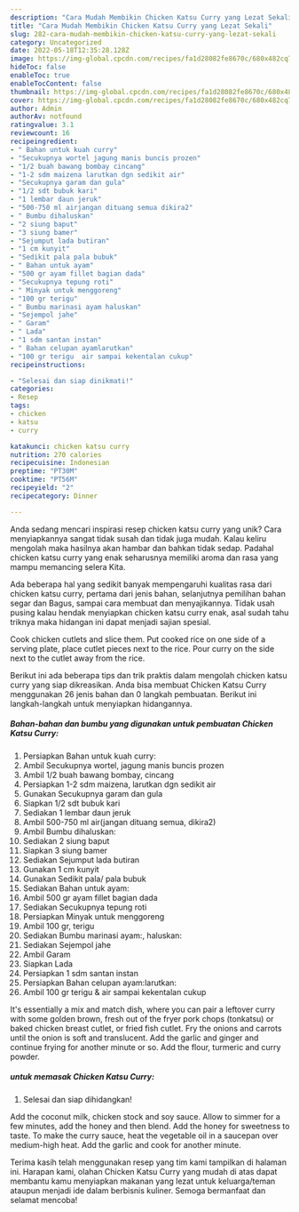 ```yaml
---
description: "Cara Mudah Membikin Chicken Katsu Curry yang Lezat Sekali"
title: "Cara Mudah Membikin Chicken Katsu Curry yang Lezat Sekali"
slug: 282-cara-mudah-membikin-chicken-katsu-curry-yang-lezat-sekali
category: Uncategorized
date: 2022-05-18T12:35:28.128Z
image: https://img-global.cpcdn.com/recipes/fa1d28082fe8670c/680x482cq70/chicken-katsu-curry-foto-resep-utama.jpg
hideToc: false
enableToc: true
enableTocContent: false
thumbnail: https://img-global.cpcdn.com/recipes/fa1d28082fe8670c/680x482cq70/chicken-katsu-curry-foto-resep-utama.jpg
cover: https://img-global.cpcdn.com/recipes/fa1d28082fe8670c/680x482cq70/chicken-katsu-curry-foto-resep-utama.jpg
author: Admin
authorAv: notfound
ratingvalue: 3.1
reviewcount: 16
recipeingredient:
- " Bahan untuk kuah curry"
- "Secukupnya wortel jagung manis buncis prozen"
- "1/2 buah bawang bombay cincang"
- "1-2 sdm maizena larutkan dgn sedikit air"
- "Secukupnya garam dan gula"
- "1/2 sdt bubuk kari"
- "1 lembar daun jeruk"
- "500-750 ml airjangan dituang semua dikira2"
- " Bumbu dihaluskan"
- "2 siung baput"
- "3 siung bamer"
- "Sejumput lada butiran"
- "1 cm kunyit"
- "Sedikit pala pala bubuk"
- " Bahan untuk ayam"
- "500 gr ayam fillet bagian dada"
- "Secukupnya tepung roti"
- " Minyak untuk menggoreng"
- "100 gr terigu"
- " Bumbu marinasi ayam haluskan"
- "Sejempol jahe"
- " Garam"
- " Lada"
- "1 sdm santan instan"
- " Bahan celupan ayamlarutkan"
- "100 gr terigu  air sampai kekentalan cukup"
recipeinstructions:

- "Selesai dan siap dinikmati!"
categories:
- Resep
tags:
- chicken
- katsu
- curry

katakunci: chicken katsu curry 
nutrition: 270 calories
recipecuisine: Indonesian
preptime: "PT30M"
cooktime: "PT56M"
recipeyield: "2"
recipecategory: Dinner

---
```





Anda sedang mencari inspirasi resep chicken katsu curry yang unik? Cara menyiapkannya sangat tidak susah dan tidak juga mudah. Kalau keliru mengolah maka hasilnya akan hambar dan bahkan tidak sedap. Padahal chicken katsu curry yang enak seharusnya memiliki aroma dan rasa yang mampu memancing selera Kita.





Ada beberapa hal yang sedikit banyak mempengaruhi kualitas rasa dari chicken katsu curry, pertama dari jenis bahan, selanjutnya pemilihan bahan segar dan Bagus, sampai cara membuat dan menyajikannya. Tidak usah pusing kalau hendak menyiapkan chicken katsu curry enak,      asal sudah tahu triknya maka hidangan ini dapat menjadi sajian spesial.














Cook chicken cutlets and slice them. Put cooked rice on one side of a serving plate, place cutlet pieces next to the rice. Pour curry on the side next to the cutlet away from the rice.






Berikut ini ada beberapa tips dan trik praktis dalam mengolah chicken katsu curry yang siap dikreasikan. Anda bisa membuat Chicken Katsu Curry menggunakan 26 jenis bahan dan 0 langkah pembuatan. Berikut ini langkah-langkah untuk menyiapkan hidangannya.

<!--inarticleads1-->

##### Bahan-bahan dan bumbu yang digunakan untuk pembuatan Chicken Katsu Curry:

1. Persiapkan  Bahan untuk kuah curry:
1. Ambil Secukupnya wortel, jagung manis buncis prozen
1. Ambil 1/2 buah bawang bombay, cincang
1. Persiapkan 1-2 sdm maizena, larutkan dgn sedikit air
1. Gunakan Secukupnya garam dan gula
1. Siapkan 1/2 sdt bubuk kari
1. Sediakan 1 lembar daun jeruk
1. Ambil 500-750 ml air(jangan dituang semua, dikira2)
1. Ambil  Bumbu dihaluskan:
1. Sediakan 2 siung baput
1. Siapkan 3 siung bamer
1. Sediakan Sejumput lada butiran
1. Gunakan 1 cm kunyit
1. Gunakan Sedikit pala/ pala bubuk
1. Sediakan  Bahan untuk ayam:
1. Ambil 500 gr ayam fillet bagian dada
1. Sediakan Secukupnya tepung roti
1. Persiapkan  Minyak untuk menggoreng
1. Ambil 100 gr, terigu
1. Sediakan  Bumbu marinasi ayam:, haluskan:
1. Sediakan Sejempol jahe
1. Ambil  Garam
1. Siapkan  Lada
1. Persiapkan 1 sdm santan instan
1. Persiapkan  Bahan celupan ayam:larutkan:
1. Ambil 100 gr terigu &amp; air sampai kekentalan cukup


It&#39;s essentially a mix and match dish, where you can pair a leftover curry with some golden brown, fresh out of the fryer pork chops (tonkatsu) or baked chicken breast cutlet, or fried fish cutlet. Fry the onions and carrots until the onion is soft and translucent. Add the garlic and ginger and continue frying for another minute or so. Add the flour, turmeric and curry powder. 

<!--inarticleads2-->

#####  untuk memasak Chicken Katsu Curry:


1. Selesai dan siap dihidangkan!

Add the coconut milk, chicken stock and soy sauce. Allow to simmer for a few minutes, add the honey and then blend. Add the honey for sweetness to taste. To make the curry sauce, heat the vegetable oil in a saucepan over medium-high heat. Add the garlic and cook for another minute. 

Terima kasih telah menggunakan resep yang tim kami tampilkan di halaman ini. Harapan kami, olahan Chicken Katsu Curry yang mudah di atas dapat membantu kamu menyiapkan makanan yang lezat untuk keluarga/teman ataupun menjadi ide dalam berbisnis kuliner. Semoga bermanfaat dan selamat mencoba!
